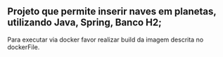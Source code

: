 ## Projeto que permite inserir naves em planetas, utilizando Java, Spring, Banco H2;
Para executar via docker favor realizar build da imagem descrita no dockerFile.
